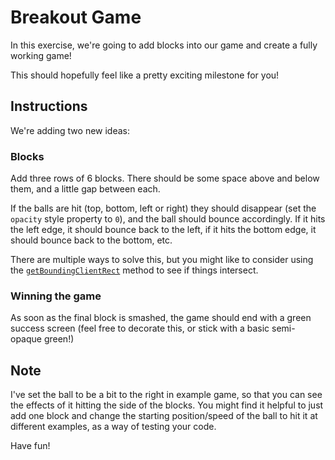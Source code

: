 # Breakout Game

In this exercise, we're going to add blocks into our game and create a fully working game!

This should hopefully feel like a pretty exciting milestone for you!

## Instructions

We're adding two new ideas:

### Blocks

Add three rows of 6 blocks. There should be some space above and below them, and a little gap between each.

If the balls are hit (top, bottom, left or right) they should disappear (set the `opacity` style property to `0`), and the ball should bounce accordingly. If it hits the left edge, it should bounce back to the left, if it hits the bottom edge, it should bounce back to the bottom, etc.

There are multiple ways to solve this, but you might like to consider using the [`getBoundingClientRect`](https://developer.mozilla.org/en-US/docs/Web/API/Element/getBoundingClientRect) method to see if things intersect.

### Winning the game

As soon as the final block is smashed, the game should end with a green success screen (feel free to decorate this, or stick with a basic semi-opaque green!)

## Note

I've set the ball to be a bit to the right in example game, so that you can see the effects of it hitting the side of the blocks. You might find it helpful to just add one block and change the starting position/speed of the ball to hit it at different examples, as a way of testing your code.

Have fun!
